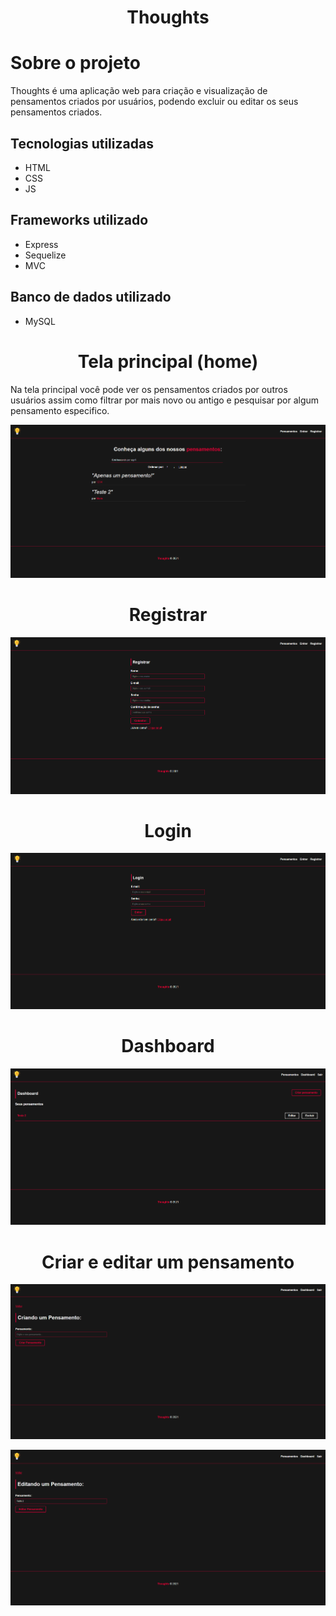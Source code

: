 <h1 align="center">Thoughts</h1>


Sobre o projeto
=============

Thoughts é uma aplicação web para criação e visualização de pensamentos criados por usuários, podendo excluir ou editar os seus pensamentos criados.


Tecnologias utilizadas
-------------
- HTML
- CSS
- JS

Frameworks utilizado
-------------
- Express
- Sequelize
- MVC

Banco de dados utilizado
-------------
- MySQL

<h1 align="center">Tela principal (home)</h1>
Na tela principal você pode ver os pensamentos criados por outros usuários assim como filtrar por mais novo ou antigo e pesquisar por algum pensamento especifico.


![01](./assets/p2/01.png)

<h1 align="center">Registrar</h1>


![02](./assets/p2/02.png)

<h1 align="center">Login</h1>


![03](./assets/p2/03.png)

<h1 align="center">Dashboard</h1>


![04](./assets/p2/04.png)

<h1 align="center">Criar e editar um pensamento</h1>

![Criar](./assets/p2/05.png)



![Editar](./assets/p2/06.png)



